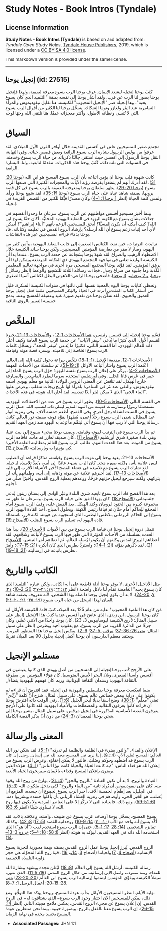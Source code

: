 # Study Notes - Book Intros (Tyndale)

## License Information

**Study Notes - Book Intros (Tyndale)** is based on and adapted from: _Tyndale Open Study Notes_, [Tyndale House Publishers](https://tyndaleopenresources.com/), 2019, which is licensed under a [CC BY-SA 4.0 license](https://creativecommons.org/licenses/by-sa/4.0/legalcode.en).

This markdown version is provided under the same license.



--------------------------------

## إنجيل يوحنا (id: 27515)

كتَبَ يوحنا إنجيله ليشدد الإيمان. عرف يوحنا الرب يسوع معرفة لصيقة، ولهذا فإنجيل يوحنا يصور لنا الرب عن قرب. ولقد أشار يوحنا إلى نفسه بصفة "التلميذ الذي كان يسوع يحبه"، وها إنجيله صار "الإنجيل المحبوب" للكنيسة. هنا نقابل نيقوديموس والمرأة السامرية عند البئر ولعازر وتوما الشكاك. يسجِّل يوحنا لنا الكثير من أقوال الرب يسوع التي لا تُنسى وعظاته الأطول، وأكثر معجزاته عمقًا. هنا نلتقي الله وجهًا لوجه.

السياق
======

مجتمع صغير للمسيحيين عاش في أفسس القديمة خلال أواخر القرن الأول الميلادي. لقد عرفوا من بولس الرسول بشارة الرب يسوع الرائعة وبعض قصص حياته. وفي النهاية، انتقل يوحنا الرسول إلى أفسس حيث استقر، جالبًا ذكرياته عن حياة الرب يسوع وخدمته. في السنوات التي تلت ذلك، كَتَبَ يوحنا هذه الذكريات، مقدمًا لتابعيه، ولنا، البشارة الرابعة.

كانت شهوة قلب يوحنا أن يؤمن أتباعه بأن الرب يسوع المسيح هو ابن الله ([يوحنا 20: 31](https://ref.ly/John20:31)). لقد أدرك أنهم لم يتمتعوا بفرصة رؤية الآيات والمعجزات الكثيرة التي صنعها الرب يسوع ([يوحنا 20: 29](https://ref.ly/John20:29)). يظهر سلطان يوحنا ومعرفته العميقة بالرب يسوع في كل قصة يرويها، بصفته شاهد عيان على حياة الرب يسوع ([يوحنا 19: 35](https://ref.ly/John19:35))، لقد سَمِعَ يوحنا ورأى ولمس كلمة الحياة (انظر [1 يوحنا 1: 1–4](https://ref.ly/1John1:1-1John1:4)) وكان مصدرًا قيِّمًا للكثير من القصص الفريدة في إنجيله.

بينما أخبرَ مسيحيو أفسس مواطنيهم عن الرب يسوع، سرعان ما وجدوا أنفسهم في جدالات بشأن يسوع مع الكهنة اليهود في المعابد اليهودية المحليَّة. أكان حقًا يسوع ابن الله؟ كيف أمكنه أن يكون المسيَّا؟ أيحق للمسحيين الزعم بأنهم "أبناء إبراهيم"؟ أيمكن لأي أحد إثبات زعم يسوع أن الله أرسله؟ بإرشاد الروح القدس في تعليمه وكتاباته، قاد يوحنا بذكاء قراءه المسيحيين عبر هذه النقاشات.

تزايدت التوترات، حين نمت الكنائس الصغيرة إلى جانب المعابد اليهودية، وآمن كثير من اليهود، وصار لا مفر من معارضة المؤمنين المسيحيين. ولكن يوحنا ساند الكنيسة خلال الاضطهاد الرهيب والصراع. لقد شهدَ يوحنا بشجاعة عن خدمة الرب يسوع، عندما بدا أن الكنيسة الوليدة تعاني في مواجهة المجتمع اليهودي ذي المكانة المرتفعة ويمكن لهذا أن يرهِق المؤمنين. لقد قوَّى يوحنا المجتمع المسيحي مرة أخرى في مواجهة تعاليم المعلمين الكَذبة وما جلبوه من صراع وجدل، فجاءت رسائله الثلاثة للتشجيع والوعظ (انظر رسائل [1 يوحنا](https://ref.ly/1John1:1-1John5:21)، [و 2 يوحنا،](https://ref.ly/2John1:1-2John1:13)و، [3 يوحنا](https://ref.ly/3John1:1-3John1:15))، فأضحى يوحنا الراعي\-اللاهوتي البطل لكنائس آسيا الصغرى.

وتحظى كتابات يوحنا اليوم بالمحبة نفسها التي نالتها في سنوات الكنيسة المبكرة. قليل من أسفار الكتاب المقدس أثرت في الحياة والفِكر المسيحيين مثلما فعل إنجيل يوحنا العميق والحيوي. لقد تمكَّن يوحنا من تقديم صورة غنية وعميقة للمسيح وعنه، بدمج حميمية التعبير بالرؤى الثاقبة.

الملخَّص
========

قسَّم يوحنا إنجيله إلى قسمين رئيسين، [هما الأصحاحات 1–12](https://ref.ly/John1:1-John12:50) ، [والأصحاحات 13–21\.](https://ref.ly/John13:1-John21:25)يخبرنا القسم الأول، الذي كثيرًا ما يُدعى "سِفر الآيات" عن خدمة الرب يسوع العامة وكيف أعلن ذاته للعالَم اليهودي. أما القسم الثاني، فكثيرًا ما يُدعى "سِفر المجد"، ويسجِّل كلمات الرب يسوع الخاصة إلى تلاميذه، ويسرد قصة موته وقيامته.

الأصحاحات 1–12\. مقدمة الإنجيل ([1: 1–18](https://ref.ly/John1:1-John1:18)) تلخِّص ببراعة دخول كلمة الله إلى العالم. اعْتمدَ الرب يسوع واختار أتباعه الأوائل ([1: 19–51](https://ref.ly/John1:19-John1:51)). ثم سلسلة من الأحداث المهمة ([الأصحاحات 2–4](https://ref.ly/John2:1-John4:54)). يركِّز على إعلان الرب يسوع نفسه لليهود؛ حوّل الرب يسوع الماء إلى خمر في عُرس قانا الجليل. وفي أورشليم، استخدم سوطًا ليطرد الفاسدين والصيارفة خارج الهيكل. لقد تناقش عن المعنى الروحي للولادة الثانية مع معلِّم يهودي اسمه نيقوديموس. والتقى عند بئر في السامرة بامرأة لها تاريخ زيجات متقلب، وعرض عليها "الماء الحي" الذي لا يمكن لبئر أبدًا تقديمه. لقد أعلن الله هويته في هذه الأحداث.

في القسم التالي ([الأصحاحات 5–10](https://ref.ly/John5:1-John10:42))، يظهَر الرب يسوع في عدد من الاحتفالات اليهودية، مستخدمًا رموزًا وممارسات قديمة من العهد القديم ليعلن ذاته لشعب الله. عملَ الرب يسوع في السبت لشفاء رجل أعرج، وفي الفصح، أطعم خمسة آلاف. وفي رمزية أنوار عيد المظال، شفى الرب يسوع رجلًا أعمى، مُظهرًا بقوَّة هويته بصفته نور العالَم. كانت رسالة يوحنا التي لا ريب فيها أن يسوع أتى ليتمِّم ما وُعد به اليهود منذ زمن العهد القديم.

ثم بدأ الرب يسوع في الترتيب لموته وقيامته. ويصف يوحنا مجيء يسوع إلى بيت عنيا، وهي بلدة صغيرة شرق أورشليم ([الأصحاح 11](https://ref.ly/John11:1-John11:57)). كان صديقه لعازر قد مات، فأقامه الرب يسوع من الموت. بعد هذا الحدث المهم، طالب الرب يسوع العالم بمطالبته العامة الأخيرة كي يؤمِنوا به وبإرساليته ([الأصحاح 12](https://ref.ly/John12:1-John12:50)).

الأصحاحات 13–21\. يعود يوحنا إلى موت الرب يسوع وقيامته، مذكرًا قراءه أن الصليب ليس علامة يأس ولكنه صورة مَجد. كان الرب يسوع عائدًا إلى أبيه، ويُعدُّ تلاميذه لرحيله. لقد شارك الرب يسوع مع تلاميذه في عشاء الفصح الأخير الأشياء الأقرب إلى قلبه ([الأصحاحات 13–17](https://ref.ly/John13:1-John17:26)). لقد أخبرهم علانية عن موته وذهابه إلى أبيه، وطمأنهم بأنه لن يتركهم، ولكنه سيرجع ليحيل حزنهم فرَحًا، ووعدهم بعطية الروح القدس، وأخيرًا صلَّى من أجلهم.

بعد هذا الفصح قاد الرب يسوع تابعيه شرق البلدة وعبْر الوادي إلى بستان زيتون يُدعى جثسيماني ([الأصحاح 18](https://ref.ly/John18:1-John18:40)). كان يهوذا اتفق على خيانة الرب يسوع، وسرعان ما ظهَر مه مجموعة كبيرة من الجنود الرومان وجُند الهيكل. بعد القبض عليه، وقفَ الرب يسوع أمام المجمَع ليُحاكَم أمام حنَّان ثم قيافا رئيس الكهنة. وبحلول الصباح، أخذ القادة اليهود الرب يسوع إلى الحاكم الروماني بيلاطس البطني، الذي استجوبه عن هويته. لكنه قرر، باستمالة قادة اليهود له، تسليم الرب يسوع للصَلب ([الأصحاح 19](https://ref.ly/John19:1-John19:42)).

تتمثل ذروة إنجيل يوحنا في قيامة الرب يسوع من بين الأموات ([الأصحاح 20](https://ref.ly/John20:1-John20:31)). يبدأ هذا الحدث بسلسلة من الأحداث المؤثرة التي ظهَر فيها الرب يسوع لأتباعه وشجَّعهم. لقد أعطاهم الروح القدس وكلفهم أنْ يكونوا رُسله للعالَم، ثم أعطاهم أمر التبشير. ([الأصحاح 21](https://ref.ly/John21:1-John21:25)). لقد ذكَّرهم بقوَّته ([21: 1–14](https://ref.ly/John21:1-John21:14))؛ واستردَّ بطرس الذي كان أنكره ([21: 15–17](https://ref.ly/John21:15-John21:17))؛ وأمرَ بطرس باتباعه في إرساليته ([21: 18–19](https://ref.ly/John21:18-John21:19)).

الكاتب والتاريخ
===============

مثل الأناجيل الأخرى، لا يوفر يوحنا أدلة قاطعة على أنه الكاتب، ولكن عبارة "التلميذ الذي كان يسوع يحبه" الغامضة تقدِّم لنا دلائل واضحة (انظر [۱۳: ۲۳](https://ref.ly/John13:23)؛ [۱۹: ۲٦–۲۷](https://ref.ly/John19:26-John19:27)؛ [20: 2–10](https://ref.ly/John20:2-John20:10)؛ [۲۱: ۷](https://ref.ly/John21:7)، [20–24](https://ref.ly/John21:20-John21:24)). لا بد أن يكون إنجيل يوحنا ذا صلة بهذا الشخص، لأنه معروف بصفته شاهد العيان لهذا السِجل من حياة الرب يسوع ([۱۹: ۳٥](https://ref.ly/John19:35)؛ [۲۱: ۲۰–۲٤](https://ref.ly/John21:20-John21:24)).

مَن كان هذا التلميذ المحبوب؟ بداية من عام 125 بعد الميلاد، كتبَ قادة الكنيسة الأوائل انه كان يوحنا الرسول، ابن زبدي، الذي عاشَ في أفسس عندما كتبَ هذا الإنجيل (انظر على سبيل المثال: *تاريخ الكنيسة* ليوسابيوس 3، 23\). كان يوحنا واحدًا من الاثني عَشَر، وكان جزءًا من الدائرة القريبة من الرب يسوع، مع يعقوب أخيه وبطرس (انظر على سبيل المثال: [متى 26: 36–37](https://ref.ly/Matt26:36-Matt26:37)؛ [مرقس 5: 37](https://ref.ly/Mark5:37)؛ [9: 2](https://ref.ly/Mark9:2)). يعكس إنجيل يوحنا هذا المنظور القريب. ويعتقد معظم الدارسون أن يوحنا أكمل إنجيله بحلول 90 بعد الميلاد تقريبًا.

مستلمو الإنجيل
==============

على الأرجح كَتب يوحنا إنجيله إلى المسحيين من أصل يهودي الذي كانوا يعيشون في أفسس وآسيا الصغرى، وبلاد البحر الأبيض المتوسط. كان هؤلاء المؤمنين بين مطرقة الثقافة اليهودية وسندان الثقافة اليونانية، وربما كان فهمهم لليهودية يتضاءل.

بينما انعكست معرفة يوحنا بفلسطين واليهودية في إنجيله، فقد افترضَ أن قراءه لم يكونوا على دراية ببعض خصائص عالَم يسوع. على سبيل المثال، شرَح أنَّ كلمة *"ربِّاي"* تعني "معلِّم" ([1: 38](https://ref.ly/John1:38))، ومنح اسمًا بديلًا لبحر الجليل ([6: 1](https://ref.ly/John6:1)). وفي الوقت ذاته افترضَ يوحنا أن قراءه كانوا يعرفون التقاليد والمصطلحات والأعياد اليهودية. لقد كانوا على الأرجح يعرفون القصة الأساسية المذكورة في إنجيل مرقس. على سبيل المثال، يشير يوحنا إلى سَجن يوحنا المعمدان ([3: 24](https://ref.ly/John3:24)) من دون أنْ يذكر القصة الكاملة.

المعنى والرسالة
===============

الإعلان والفداء. "والنور يضيء في الظلمة والظلمة لم تدركه" ([1: 5](https://ref.ly/John1:5)). لقد سَكَن نور الله العالَم: المسيح يُعلن الآب ([14: 9](https://ref.ly/John14:9)). إننا نرى في المسيح مجد الله في إنسان. وحتى إن كان الرب يسوع قد اضطُهد وحوكم وصُلبَ، فالنور لا يمكن إخفاؤه. وغرض الرب يسوع من إعلان الله هو فداء الناس: "فيه كانت الحياة والحياة كانت نورًا الناس" ([1: 4](https://ref.ly/John1:4)). هؤلاء الذين يؤمنون بإعلان المسيح وفداءه بالإيمان سيربحون الحياة الأبدية.

العبادة والروح. لا بد أن تكون العبادة "بالروح والحق" ([4: 24](https://ref.ly/John4:24))، بوازع من روح الله وقوة منه. كان على نيقوديموس أن يُولد ثانية "من الماء والروح" لكي يدخل ملكوت الله ([3: 5](https://ref.ly/John3:5)). في الجليل، بعد إطعام الخمسة آلاف، أخبر الرب يسوع الجموع أن جسده، المزمع أن يُصلب، هو الخبز الحي، وأوصاهم في رمزية العشاء الرباني بأن يأكلوا جسده ويشربوا دمه. ([6: 51–59](https://ref.ly/John6:51-John6:59)). ومع ذلك، فالعبادة التي لا تركِّز إلا على العناصر الفردية ولا يكون فيها روح الله، لا تساوي شيئًا (انظر [6: 63](https://ref.ly/John6:63)).

يسوع المسيح. يسجِّل يوحنا أوصاف الرب يسوع عن طبيعته، وأصله، وعلاقته بالآب. لقد أكَّد يسوع أنه واحد مع الآب ([۱۰: ۳۰](https://ref.ly/John10:30)؛ [14: 9–10](https://ref.ly/John14:9-John14:10)) ووحدانية القصد ([5: 17](https://ref.ly/John5:17)؛ [8: 42](https://ref.ly/John8:42)). وكذلك تمايزه الشخصي ([14: 28](https://ref.ly/John14:28)؛ [17: 1–5](https://ref.ly/John17:1-John17:5)). حتى إن الرب يسوع استخدم لقب ("أنا هو") الذي استخدمه الله ذاته في العهد القديم، ليؤكد به هويته (انظر [8: 58](https://ref.ly/John8:58)؛ [18: 4–5](https://ref.ly/John18:4-John18:5)؛ [خروج 3: 13–14](https://ref.ly/Exod3:13-Exod3:14)).

الروح القدس. يُبرز إنجيل يوحنا عمل الروح القدس بصفته سِمة محورية لتجربة يسوع الإنسانية ([أصحاح 4](https://ref.ly/John4:1-John4:54)، [7](https://ref.ly/John7:1-John7:53)) ولحياتنا (أصحاح [3](https://ref.ly/John3:1-John3:36)، [14](https://ref.ly/John14:1-John14:31)و، [16](https://ref.ly/John16:1-John16:33)). قوة روح الله المحوِّلة هي حجر زاوية التلمذة الحقيقية.

رسالة الكنيسة. أرسَل الله يسوع إلى العالَم ([8: 18](https://ref.ly/John8:18)) ليُعلن مجده ويشهد ببشارة الله للفداء. وبعد صعوده، واصل الابن إرساليته من خلال الروح القدس ([16: 5–11](https://ref.ly/John16:5-John16:11))، الذي بدوره سيملأ الكنيسة ويقوِّي المؤمنين ليتمموا إرسالية الرب يسوع إلى العالَم ([20: 20–23](https://ref.ly/John20:20-John20:23)؛ [متى 28: 18–20](https://ref.ly/Matt28:18-Matt28:20)؛ [أعمال الرسل 1: 7–8](https://ref.ly/Acts1:7-Acts1:8)).

نهاية الأيام. انتظر المسيحيون الأوائل بدأب عودة المسيح، ويوحنا يؤكد هذا التوقُّع. ومع ذلك، يمكن للمسيحيين الآن اختبار وجود الرب يسوع− الذي يشتاقون له− في الروح القدس. إن إعلان يسوع عن مجيء الروح القدس، يعكس ملامح مجيئه الثاني (انظر [14: 15–26](https://ref.ly/John14:15-John14:26)). إن الرب يسوع معنا بالفعل بالروح، وبصورة حيوية، بينما نحن منتظرين عودة المسيح بجسد مجده في نهاية الزمان.

* **Associated Passages:** JHN 1:1

